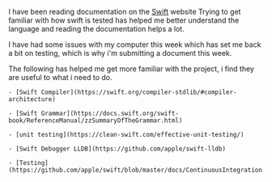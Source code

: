 I have been reading documentation on the [Swift](https://swift.org/) website
Trying to get familiar with how swift is tested has helped me better understand the language 
and reading the documentation helps a lot.

I have had some issues with my computer this week which has set me back a bit on testing, 
which is why i'm submitting a document this week.

The following has helped me get more familiar with the project, i find they are useful to what i 
need to do.

	- [Swift Compiler](https://swift.org/compiler-stdlib/#compiler-architecture)  

	- [Swift Grammar](https://docs.swift.org/swift-book/ReferenceManual/zzSummaryOfTheGrammar.html) 

	- [unit testing](https://clean-swift.com/effective-unit-testing/)  

	- [Swift Debugger LLDB](https://github.com/apple/swift-lldb)  

	- [Testing](https://github.com/apple/swift/blob/master/docs/ContinuousIntegration.md)  

